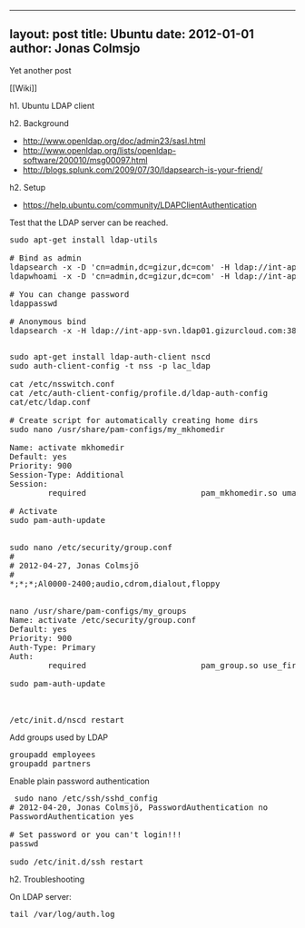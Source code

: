 
---
layout: post
title: Ubuntu
date: 2012-01-01
author: Jonas Colmsjo
---

Yet another post





[[Wiki]]


h1. Ubuntu LDAP client

h2. Background

* http://www.openldap.org/doc/admin23/sasl.html
* http://www.openldap.org/lists/openldap-software/200010/msg00097.html
* http://blogs.splunk.com/2009/07/30/ldapsearch-is-your-friend/





h2. Setup

* https://help.ubuntu.com/community/LDAPClientAuthentication

Test that the LDAP server can be reached.
<pre>
sudo apt-get install ldap-utils

# Bind as admin
ldapsearch -x -D 'cn=admin,dc=gizur,dc=com' -H ldap://int-app-svn.ldap01.gizurcloud.com:389/ -W -b ou=People,dc=gizur,dc=com objectclass=posixAccount
ldapwhoami -x -D 'cn=admin,dc=gizur,dc=com' -H ldap://int-app-svn.ldap01.gizurcloud.com:389/ -W

# You can change password
ldappasswd

# Anonymous bind
ldapsearch -x -H ldap://int-app-svn.ldap01.gizurcloud.com:389/  -b ou=People,dc=gizur,dc=com objectclass=posixAccount

</pre>


<pre>
sudo apt-get install ldap-auth-client nscd
sudo auth-client-config -t nss -p lac_ldap

cat /etc/nsswitch.conf
cat /etc/auth-client-config/profile.d/ldap-auth-config
cat/etc/ldap.conf

# Create script for automatically creating home dirs
sudo nano /usr/share/pam-configs/my_mkhomedir

Name: activate mkhomedir
Default: yes
Priority: 900
Session-Type: Additional
Session:
        required                        pam_mkhomedir.so umask=0022 skel=/etc/skel

# Activate
sudo pam-auth-update


sudo nano /etc/security/group.conf
#
# 2012-04-27, Jonas Colmsjö
#
*;*;*;Al0000-2400;audio,cdrom,dialout,floppy


nano /usr/share/pam-configs/my_groups
Name: activate /etc/security/group.conf
Default: yes
Priority: 900
Auth-Type: Primary
Auth:
        required                        pam_group.so use_first_pass

sudo pam-auth-update



/etc/init.d/nscd restart
</pre>

Add groups used by LDAP
<pre>
groupadd employees
groupadd partners
</pre>


Enable plain password authentication
<pre>
 sudo nano /etc/ssh/sshd_config 
# 2012-04-20, Jonas Colmsjö, PasswordAuthentication no
PasswordAuthentication yes

# Set password or you can't login!!!
passwd

sudo /etc/init.d/ssh restart
</pre>


h2. Troubleshooting


On LDAP server:
<pre>
tail /var/log/auth.log
</pre>
